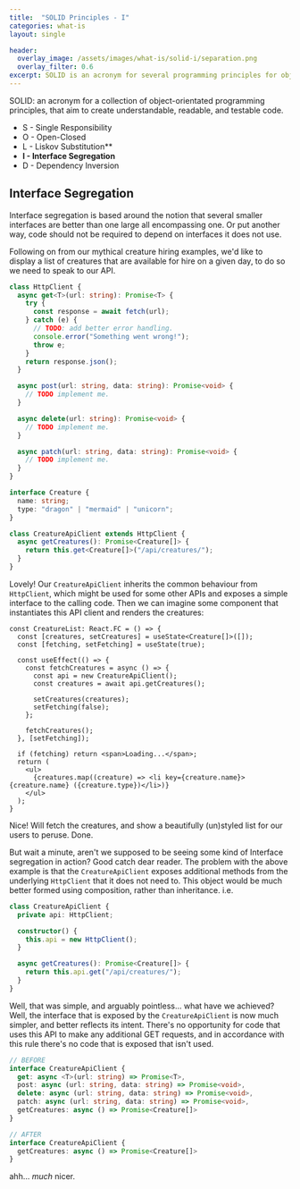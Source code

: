 ```yaml
---
title:  "SOLID Principles - I"
categories: what-is
layout: single

header:
  overlay_image: /assets/images/what-is/solid-i/separation.png
  overlay_filter: 0.6
excerpt: SOLID is an acronym for several programming principles for object-orientated programming that aim to create understandable, readable, and testable code. I is the Interface Segregation principle, which argues that having multiple focused interfaces is better than one large one.
---
```


SOLID: an acronym for a collection of object-orientated programming principles, that aim to create understandable, readable, and testable code.

* S - Single Responsibility
* O - Open-Closed
* L - Liskov Substitution**
* **I - Interface Segregation**
* D - Dependency Inversion

## Interface Segregation

Interface segregation is based around the notion that several smaller interfaces are better than one large all encompassing one. Or put another way, code should not be required to depend on interfaces it does not use.

Following on from our mythical creature hiring examples, we'd like to display a list of creatures that are available for hire on a given day, to do so we need to speak to our API.

```typescript
class HttpClient {
  async get<T>(url: string): Promise<T> {
    try {
      const response = await fetch(url);
    } catch (e) {
      // TODO: add better error handling.
      console.error("Something went wrong!");
      throw e;
    }
    return response.json();
  }

  async post(url: string, data: string): Promise<void> {
    // TODO implement me.
  }

  async delete(url: string): Promise<void> {
    // TODO implement me.
  }

  async patch(url: string, data: string): Promise<void> {
    // TODO implement me.
  }
}

interface Creature {
  name: string;
  type: "dragon" | "mermaid" | "unicorn";
}

class CreatureApiClient extends HttpClient {
  async getCreatures(): Promise<Creature[]> {
    return this.get<Creature[]>("/api/creatures/");
  }
}
```

Lovely! Our `CreatureApiClient` inherits the common behaviour from `HttpClient`, which might be used for some other APIs and exposes a simple interface to the calling code. Then we can imagine some component that instantiates this API client and renders the creatures:

```tsx
const CreatureList: React.FC = () => {
  const [creatures, setCreatures] = useState<Creature[]>([]);
  const [fetching, setFetching] = useState(true);

  const useEffect(() => {
    const fetchCreatures = async () => {
      const api = new CreatureApiClient();
      const creatures = await api.getCreatures();

      setCreatures(creatures);
      setFetching(false);
    };

    fetchCreatures();
  }, [setFetching]);

  if (fetching) return <span>Loading...</span>;
  return (
    <ul>
      {creatures.map((creature) => <li key={creature.name}>{creature.name} ({creature.type})</li>)}
    </ul>
  );
}
```

Nice! Will fetch the creatures, and show a beautifully (un)styled list for our users to peruse. Done.

But wait a minute, aren't we supposed to be seeing some kind of Interface segregation in action? Good catch dear reader. The problem with the above example is that the `CreatureApiClient` exposes additional methods from the underlying `HttpClient` that it does not need to. This object would be much better formed using composition, rather than inheritance. i.e.

```typescript
class CreatureApiClient {
  private api: HttpClient;

  constructor() {
    this.api = new HttpClient();
  }

  async getCreatures(): Promise<Creature[]> {
    return this.api.get("/api/creatures/");
  }
}
```

Well, that was simple, and arguably pointless... what have we achieved? Well, the interface that is exposed by the `CreatureApiClient` is now much simpler, and better reflects its intent. There's no opportunity for code that uses this API to make any additional GET requests, and in accordance with this rule there's no code that is exposed that isn't used.

```typescript
// BEFORE
interface CreatureApiClient {
  get: async <T>(url: string) => Promise<T>,
  post: async (url: string, data: string) => Promise<void>,
  delete: async (url: string, data: string) => Promise<void>,
  patch: async (url: string, data: string) => Promise<void>,
  getCreatures: async () => Promise<Creature[]>
}

// AFTER
interface CreatureApiClient {
  getCreatures: async () => Promise<Creature[]>
}
```

ahh... _much_ nicer.